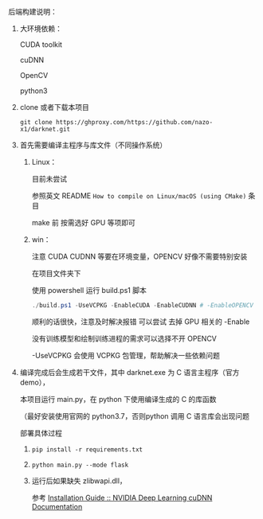 后端构建说明：

1. 大环境依赖：

   CUDA toolkit

   cuDNN

   OpenCV

   python3

2. clone 或者下载本项目 

   ```shell
   git clone https://ghproxy.com/https://github.com/nazo-x1/darknet.git
   ```

   

2. 首先需要编译主程序与库文件（不同操作系统）

   1. Linux：

      目前未尝试

      参照英文 README  `How to compile on Linux/macOS (using CMake)` 条目

      make 前 按需选好 GPU 等项即可

   2. win：

      注意 CUDA CUDNN 等要在环境变量，OPENCV 好像不需要特别安装

      在项目文件夹下

      使用 powershell 运行 build.ps1 脚本
      
      ```powershell
      ./build.ps1 -UseVCPKG -EnableCUDA -EnableCUDNN # -EnableOPENCV
      ```

      顺利的话很快，注意及时解决报错 可以尝试 去掉 GPU 相关的 -Enable
      
      没有训练模型和绘制训练进程的需求可以选择不开 OPENCV
      
      -UseVCPKG 会使用 VCPKG 包管理，帮助解决一些依赖问题

3. 编译完成后会生成若干文件，其中 darknet.exe 为 C 语言主程序（官方demo），

   本项目运行 main.py，在 python 下使用编译生成的 C 的库函数

   （最好安装使用官网的 python3.7，否则python 调用 C 语言库会出现问题

   部署具体过程

   1. ```shell
      pip install -r requirements.txt
      ```

   2. ```shell
      python main.py --mode flask
      ```

   3. 运行后如果缺失 zlibwapi.dll，
   
      参考 [Installation Guide :: NVIDIA Deep Learning cuDNN Documentation](https://docs.nvidia.com/deeplearning/cudnn/install-guide/index.html#install-zlib-windows)
   
      
